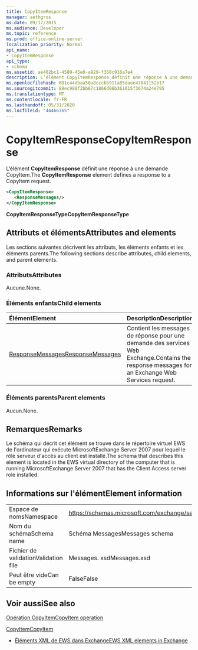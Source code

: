 ```yaml
---
title: CopyItemResponse
manager: sethgros
ms.date: 09/17/2015
ms.audience: Developer
ms.topic: reference
ms.prod: office-online-server
localization_priority: Normal
api_name:
- CopyItemResponse
api_type:
- schema
ms.assetid: ae402bc1-4589-45e0-a929-f368c916a7e4
description: L’élément CopyItemResponse définit une réponse à une demande CopyItem.
ms.openlocfilehash: 601c44dbaa50a8cccbb911a85daee47841152b17
ms.sourcegitcommit: 88ec988f2bb67c1866d06b361615f3674a24e795
ms.translationtype: MT
ms.contentlocale: fr-FR
ms.lasthandoff: 05/31/2020
ms.locfileid: "44466765"
---
```

# <a name="copyitemresponse"></a><span data-ttu-id="fbe5e-103">CopyItemResponse</span><span class="sxs-lookup"><span data-stu-id="fbe5e-103">CopyItemResponse</span></span>

<span data-ttu-id="fbe5e-104">L’élément **CopyItemResponse** définit une réponse à une demande CopyItem.</span><span class="sxs-lookup"><span data-stu-id="fbe5e-104">The **CopyItemResponse** element defines a response to a CopyItem request.</span></span> 
  
```xml
<CopyItemResponse>
   <ResponseMessages/>
</CopyItemResponse>
```

 <span data-ttu-id="fbe5e-105">**CopyItemResponseType**</span><span class="sxs-lookup"><span data-stu-id="fbe5e-105">**CopyItemResponseType**</span></span>
## <a name="attributes-and-elements"></a><span data-ttu-id="fbe5e-106">Attributs et éléments</span><span class="sxs-lookup"><span data-stu-id="fbe5e-106">Attributes and elements</span></span>

<span data-ttu-id="fbe5e-107">Les sections suivantes décrivent les attributs, les éléments enfants et les éléments parents.</span><span class="sxs-lookup"><span data-stu-id="fbe5e-107">The following sections describe attributes, child elements, and parent elements.</span></span>
  
### <a name="attributes"></a><span data-ttu-id="fbe5e-108">Attributs</span><span class="sxs-lookup"><span data-stu-id="fbe5e-108">Attributes</span></span>

<span data-ttu-id="fbe5e-109">Aucune.</span><span class="sxs-lookup"><span data-stu-id="fbe5e-109">None.</span></span>
  
### <a name="child-elements"></a><span data-ttu-id="fbe5e-110">Éléments enfants</span><span class="sxs-lookup"><span data-stu-id="fbe5e-110">Child elements</span></span>

|<span data-ttu-id="fbe5e-111">**Élément**</span><span class="sxs-lookup"><span data-stu-id="fbe5e-111">**Element**</span></span>|<span data-ttu-id="fbe5e-112">**Description**</span><span class="sxs-lookup"><span data-stu-id="fbe5e-112">**Description**</span></span>|
|:-----|:-----|
|[<span data-ttu-id="fbe5e-113">ResponseMessages</span><span class="sxs-lookup"><span data-stu-id="fbe5e-113">ResponseMessages</span></span>](responsemessages.md) <br/> |<span data-ttu-id="fbe5e-114">Contient les messages de réponse pour une demande des services Web Exchange.</span><span class="sxs-lookup"><span data-stu-id="fbe5e-114">Contains the response messages for an Exchange Web Services request.</span></span>  <br/> |
   
### <a name="parent-elements"></a><span data-ttu-id="fbe5e-115">Éléments parents</span><span class="sxs-lookup"><span data-stu-id="fbe5e-115">Parent elements</span></span>

<span data-ttu-id="fbe5e-116">Aucun.</span><span class="sxs-lookup"><span data-stu-id="fbe5e-116">None.</span></span>
  
## <a name="remarks"></a><span data-ttu-id="fbe5e-117">Remarques</span><span class="sxs-lookup"><span data-stu-id="fbe5e-117">Remarks</span></span>

<span data-ttu-id="fbe5e-118">Le schéma qui décrit cet élément se trouve dans le répertoire virtuel EWS de l'ordinateur qui exécute MicrosoftExchange Server 2007 pour lequel le rôle serveur d'accès au client est installé.</span><span class="sxs-lookup"><span data-stu-id="fbe5e-118">The schema that describes this element is located in the EWS virtual directory of the computer that is running MicrosoftExchange Server 2007 that has the Client Access server role installed.</span></span>
  
## <a name="element-information"></a><span data-ttu-id="fbe5e-119">Informations sur l'élément</span><span class="sxs-lookup"><span data-stu-id="fbe5e-119">Element information</span></span>

|||
|:-----|:-----|
|<span data-ttu-id="fbe5e-120">Espace de noms</span><span class="sxs-lookup"><span data-stu-id="fbe5e-120">Namespace</span></span>  <br/> |https://schemas.microsoft.com/exchange/services/2006/messages  <br/> |
|<span data-ttu-id="fbe5e-121">Nom du schéma</span><span class="sxs-lookup"><span data-stu-id="fbe5e-121">Schema name</span></span>  <br/> |<span data-ttu-id="fbe5e-122">Schéma Messages</span><span class="sxs-lookup"><span data-stu-id="fbe5e-122">Messages schema</span></span>  <br/> |
|<span data-ttu-id="fbe5e-123">Fichier de validation</span><span class="sxs-lookup"><span data-stu-id="fbe5e-123">Validation file</span></span>  <br/> |<span data-ttu-id="fbe5e-124">Messages. xsd</span><span class="sxs-lookup"><span data-stu-id="fbe5e-124">Messages.xsd</span></span>  <br/> |
|<span data-ttu-id="fbe5e-125">Peut être vide</span><span class="sxs-lookup"><span data-stu-id="fbe5e-125">Can be empty</span></span>  <br/> |<span data-ttu-id="fbe5e-126">False</span><span class="sxs-lookup"><span data-stu-id="fbe5e-126">False</span></span>  <br/> |
   
## <a name="see-also"></a><span data-ttu-id="fbe5e-127">Voir aussi</span><span class="sxs-lookup"><span data-stu-id="fbe5e-127">See also</span></span>



[<span data-ttu-id="fbe5e-128">Opération CopyItem</span><span class="sxs-lookup"><span data-stu-id="fbe5e-128">CopyItem operation</span></span>](copyitem-operation.md)
  
[<span data-ttu-id="fbe5e-129">CopyItem</span><span class="sxs-lookup"><span data-stu-id="fbe5e-129">CopyItem</span></span>](copyitem.md)


- [<span data-ttu-id="fbe5e-130">Éléments XML de EWS dans Exchange</span><span class="sxs-lookup"><span data-stu-id="fbe5e-130">EWS XML elements in Exchange</span></span>](ews-xml-elements-in-exchange.md)

